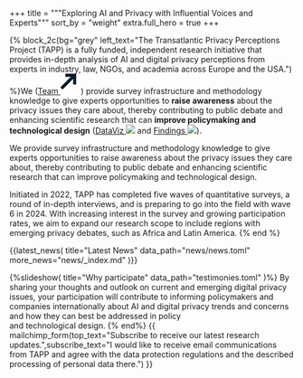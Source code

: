 +++
title = """Exploring <span class="block md:inline"> AI and Privacy <span class="block md:inline"><span class='test' data-words='Challenges,Attitudes,Perceptions,Trends,Issues' data-shuffle='true'></span>
with Influential <span class="block md:inline">Voices and <span class="block md:inline">Experts"""
sort_by = "weight"
extra.full_hero = true
+++

{% block_2c(bg="grey" left_text="The Transatlantic Privacy Perceptions Project (TAPP) is a fully funded, independent research initiative that provides in-depth analysis of AI and digital privacy perceptions from experts in industry, law, NGOs, and academia across Europe and the USA.") %}We ([Team <img src="/static/assets/arrow_away.svg" class="inline-arrow">](@/people/index.md)) provide survey infrastructure and methodology knowledge to give experts opportunities to __raise awareness__ about the privacy issues they care about, thereby contributing to public debate and enhancing scientific research that can __improve policymaking and technological design__ ([DataViz <img src="arrow_away.svg" class="inline-arrow">](@/results/index.md) and [Findings <img src="arrow_away.svg" class="inline-arrow">](@/findings/index.md)).

 We provide survey infrastructure and methodology knowledge to give experts opportunities to raise awareness about the privacy issues they care about, thereby contributing to public debate and enhancing scientific research that can improve policymaking and technological design.
  

Initiated in 2022, TAPP has completed five waves of quantitative surveys, a round of in-depth interviews, and is preparing to go into the field with wave 6 in 2024. With increasing interest in the survey and growing participation rates, we aim to expand our research scope to include regions with emerging privacy debates, such as Africa and Latin America. 
{% end %}

{{latest_news(
title="Latest News"
   data_path="news/news.toml"
    more_news="news/_index.md"
)}}


{%slideshow(
title="Why participate"
   data_path="testimonies.toml"
)%}
By sharing your thoughts and outlook on current and emerging digital privacy issues, your participation will contribute to informing policymakers and companies internationally about AI and digital privacy trends and concerns and how they can best be addressed in policy <br> and technological design.
{% end%}
{{ 
mailchimp_form(top_text="Subscribe to receive our latest research updates.",subscribe_text="I would like to receive email communications from TAPP and agree with the data protection regulations and the described processing of personal data there.")
}}
